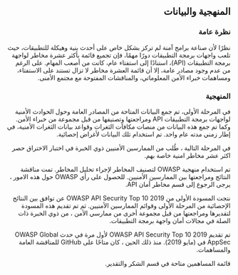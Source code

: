 <h2 dir='rtl' align='right'> المنهجية والبيانات </h2>


<h3 dir='rtl' align='right'>نظرة عامة  </h3> 

<p dir='rtl' align='right'> نظرًا لأن صناعة برامج آمنة لم تركز بشكل خاص على أحدث بنية وهيكلة للتطبيقات، حيث تلعب واجهات برمجة التطبيقات دورًا مهمًا، فإن تجميع قائمة بأكثر عشرة مخاطر لواجهة برمجة التطبيقات (API)، استنادًا إلى استفتاء عام، كانت من أصعب المهام. على الرغم من عدم وجود مصادر عامة، إلا أن قائمة العشرة مخاطر لا تزال تستند على الاستفتاء، ومساهمات خبراء الأمن المعلوماتي، والمناقشات المفتوحة مع مجتمع الأمنى.

<h3 dir='rtl' align='right'> المنهجية </h3> 

<p dir='rtl' align='right'> في المرحلة الأولى، تم جمع البيانات المتاحة من المصادر العامة وحول الحوادث الأمنية لواجهات برمجة التطبيقات API ومراجعتها وتصنيفها من قبل مجموعة من خبراء الأمن. وكما تم جمع هذه البيانات من منصات مكافآت الثغرات وقواعد بيانات الثغرات الأمنية، في إطار زمني مدته عام واحد. تم استخدام تلك البيانات لأغراض إحصائية.
 
 <p dir='rtl' align='right'> في المرحلة التالية ، طُلب من الممارسين الأمنيين ذوي الخبرة في اختبار الاختراق حصر اكثر عشر مخاطر امنية خاصة بهم.
 
<p dir='rtl' align='right'> تم استخدام منهجية OWASP لتصنيف المخاطر لإجراء تحليل المخاطر. تمت مناقشة النتائج ومراجعتها بين الممارسين الأمنيين. للحصول على رأي OWASP حول هذه الامور ، يرجى الرجوع إلى قسم مخاطر أمان API.
    
<p dir='rtl' align='right'>  نتجت المسودة الأولى من OWASP API Security Top 10 2019 عن توافق بين النتائج الإحصائية من المرحلة الأولى وقوائم الممارسين الأمنيين. ثم تم تقديم هذه المسودة لتقديرها ومراجعتها من قبل مجموعة أخرى من ممارسي الأمن ، من ذوي الخبرة ذات الصلة في مجالات أمان واجهة برمجة التطبيقات.

<p dir='rtl' align='right'> تم تقديم OWASP API Security Top 10 2019 لأول مرة في حدث OWASP Global AppSec في (مايو 2019). منذ ذلك الحين ، كان متاحًا على GitHub للمناقشة العامة والمساهمات.

<p dir='rtl' align='right'> قائمة المساهمين متاحة في قسم الشكر والتقدير.
  

[1]: https://www.owasp.org/index.php/OWASP_Risk_Rating_Methodology
[2]: ./0x10-api-security-risks.md
[3]: ./0xd1-acknowledgments.md
